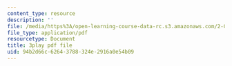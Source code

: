 ```yaml
---
content_type: resource
description: ''
file: /media/https%3A/open-learning-course-data-rc.s3.amazonaws.com/2-003sc-engineering-dynamics-fall-2011/94b2d66c62643788324e2916a0e54b09_d00XI_UTKQo.pdf
file_type: application/pdf
resourcetype: Document
title: 3play pdf file
uid: 94b2d66c-6264-3788-324e-2916a0e54b09
---
```

